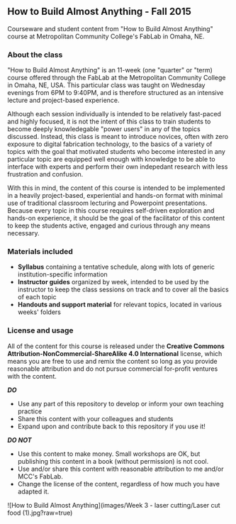 ## How to Build Almost Anything - Fall 2015
Courseware and student content from "How to Build Almost Anything" course at Metropolitan Community College's FabLab in Omaha, NE.

### About the class ###
"How to Build Almost Anything" is an 11-week (one "quarter" or "term) course offered through the FabLab at the Metropolitan Community College in Omaha, NE, USA. This particular class was taught on Wednesday evenings from 6PM to 9:40PM, and is therefore structured as an intensive lecture and project-based experience.

Although each session individually is intended to be relatively fast-paced and highly focused, it is not the intent of this class to train students to become deeply knowledegable "power users" in any of the topics discussed. Instead, this class is meant to introduce novices, often with zero exposure to digital fabrication technology, to the basics of a variety of topics with the goal that motivated students who become interested in any particular topic are equipped well enough with knowledge to be able to interface with experts and perform their own indepedant research with less frustration and confusion.

With this in mind, the content of this course is intended to be implemented in a heavily project-based, experiential and hands-on format with minimal use of traditional classroom lecturing and Powerpoint presentations. Because every topic in this course requires self-driven exploration and hands-on experience, it should be the goal of the facilitator of this content to keep the students active, engaged and curious through any means necessary.

### Materials included
* **Syllabus** containing a tentative schedule, along with lots of generic institution-specific information
* **Instructor guides** organized by week, intended to be used by the instructor to keep the class sessions on track and to cover all the basics of each topic
* **Handouts and support material** for relevant topics, located in various weeks' folders

### License and usage
All of the content for this course is released under the **Creative Commons Attribution-NonCommercial-ShareAlike 4.0 International** license, which means you are free to use and remix the content so long as you provide reasonable attribution and do not pursue commercial for-profit ventures with the content.

**_DO_**
* Use any part of this repository to develop or inform your own teaching practice
* Share this content with your colleagues and students
* Expand upon and contribute back to this repository if you use it!

**_DO NOT_**
* Use this content to make money. Small workshops are OK, but publishing this content in a book (without permission) is not cool.
* Use and/or share this content with reasonable attribution to me and/or MCC's FabLab. 
* Change the license of the content, regardless of how much you have adapted it.

![How to Build Almost Anything](images/Week 3 - laser cutting/Laser cut food (1).jpg?raw=true)